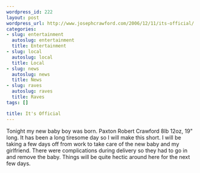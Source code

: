 ```yaml
--- 
wordpress_id: 222
layout: post
wordpress_url: http://www.josephcrawford.com/2006/12/11/its-official/
categories: 
- slug: entertainment
  autoslug: entertainment
  title: Entertainment
- slug: local
  autoslug: local
  title: Local
- slug: news
  autoslug: news
  title: News
- slug: raves
  autoslug: raves
  title: Raves
tags: []

title: It's Official
---
```


Tonight my new baby boy was born.  Paxton Robert Crawford 8lb 12oz, 19" long.  It has been a long tiresome day so I will make this short.  I will be taking a few days off from work to take care of the new baby and my girlfriend.  There were complications during delivery so they had to go in and remove the baby.  Things will be quite hectic around here for the next few days.

